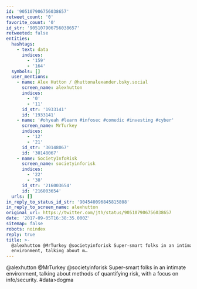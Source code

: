 ```yaml
---
id: '905107906756038657'
retweet_count: '0'
favorite_count: '0'
id_str: '905107906756038657'
retweeted: false
entities:
  hashtags:
    - text: data
      indices:
        - '159'
        - '164'
  symbols: []
  user_mentions:
    - name: Alex Hutton / @huttonalexander.bsky.social
      screen_name: alexhutton
      indices:
        - '0'
        - '11'
      id_str: '1933141'
      id: '1933141'
    - name: '#ohyeah #learn #infosec #comedic #investing #cyber'
      screen_name: MrTurkey
      indices:
        - '12'
        - '21'
      id_str: '30148067'
      id: '30148067'
    - name: SocietyInfoRisk
      screen_name: societyinforisk
      indices:
        - '22'
        - '38'
      id_str: '216003654'
      id: '216003654'
  urls: []
in_reply_to_status_id_str: '904540096845815808'
in_reply_to_screen_name: alexhutton
original_url: https://twitter.com/jth/status/905107906756038657
date: '2017-09-05T16:38:35.000Z'
sitemap: false
robots: noindex
reply: true
title: >-
  @alexhutton @MrTurkey @societyinforisk Super-smart folks in an intimate
  environment, talking about m…
---
```


@alexhutton @MrTurkey @societyinforisk Super-smart folks in an intimate environment, talking about methods of quantifying risk, with a focus on info/security. #data&gt;dogma
